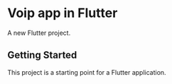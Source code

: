 # Voip app in Flutter

A new Flutter project.

## Getting Started

This project is a starting point for a Flutter application.